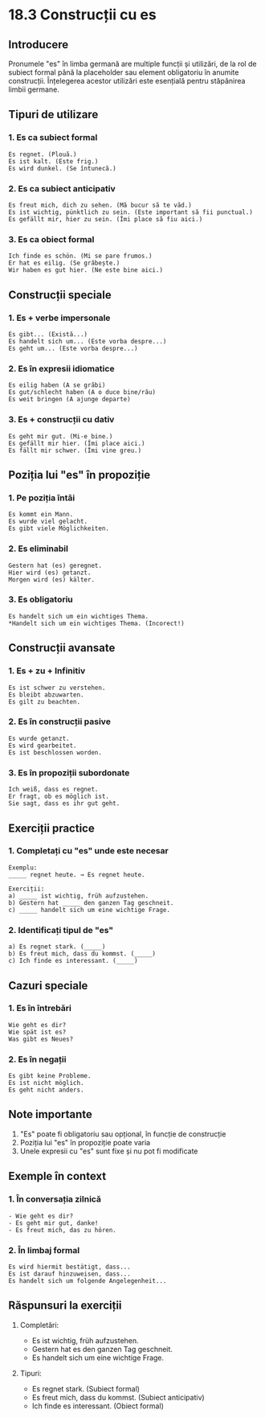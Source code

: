 # 18.3 Construcții cu es

## Introducere
Pronumele "es" în limba germană are multiple funcții și utilizări, de la rol de subiect formal până la placeholder sau element obligatoriu în anumite construcții. Înțelegerea acestor utilizări este esențială pentru stăpânirea limbii germane.

## Tipuri de utilizare

### 1. Es ca subiect formal
```
Es regnet. (Plouă.)
Es ist kalt. (Este frig.)
Es wird dunkel. (Se întunecă.)
```

### 2. Es ca subiect anticipativ
```
Es freut mich, dich zu sehen. (Mă bucur să te văd.)
Es ist wichtig, pünktlich zu sein. (Este important să fii punctual.)
Es gefällt mir, hier zu sein. (Îmi place să fiu aici.)
```

### 3. Es ca obiect formal
```
Ich finde es schön. (Mi se pare frumos.)
Er hat es eilig. (Se grăbește.)
Wir haben es gut hier. (Ne este bine aici.)
```

## Construcții speciale

### 1. Es + verbe impersonale
```
Es gibt... (Există...)
Es handelt sich um... (Este vorba despre...)
Es geht um... (Este vorba despre...)
```

### 2. Es în expresii idiomatice
```
Es eilig haben (A se grăbi)
Es gut/schlecht haben (A o duce bine/rău)
Es weit bringen (A ajunge departe)
```

### 3. Es + construcții cu dativ
```
Es geht mir gut. (Mi-e bine.)
Es gefällt mir hier. (Îmi place aici.)
Es fällt mir schwer. (Îmi vine greu.)
```

## Poziția lui "es" în propoziție

### 1. Pe poziția întâi
```
Es kommt ein Mann.
Es wurde viel gelacht.
Es gibt viele Möglichkeiten.
```

### 2. Es eliminabil
```
Gestern hat (es) geregnet.
Hier wird (es) getanzt.
Morgen wird (es) kälter.
```

### 3. Es obligatoriu
```
Es handelt sich um ein wichtiges Thema.
*Handelt sich um ein wichtiges Thema. (Incorect!)
```

## Construcții avansate

### 1. Es + zu + Infinitiv
```
Es ist schwer zu verstehen.
Es bleibt abzuwarten.
Es gilt zu beachten.
```

### 2. Es în construcții pasive
```
Es wurde getanzt.
Es wird gearbeitet.
Es ist beschlossen worden.
```

### 3. Es în propoziții subordonate
```
Ich weiß, dass es regnet.
Er fragt, ob es möglich ist.
Sie sagt, dass es ihr gut geht.
```

## Exerciții practice

### 1. Completați cu "es" unde este necesar
```
Exemplu: 
_____ regnet heute. → Es regnet heute.

Exerciții:
a) _____ ist wichtig, früh aufzustehen.
b) Gestern hat _____ den ganzen Tag geschneit.
c) _____ handelt sich um eine wichtige Frage.
```

### 2. Identificați tipul de "es"
```
a) Es regnet stark. (_____)
b) Es freut mich, dass du kommst. (_____)
c) Ich finde es interessant. (_____)
```

## Cazuri speciale

### 1. Es în întrebări
```
Wie geht es dir?
Wie spät ist es?
Was gibt es Neues?
```

### 2. Es în negații
```
Es gibt keine Probleme.
Es ist nicht möglich.
Es geht nicht anders.
```

## Note importante
1. "Es" poate fi obligatoriu sau opțional, în funcție de construcție
2. Poziția lui "es" în propoziție poate varia
3. Unele expresii cu "es" sunt fixe și nu pot fi modificate

## Exemple în context

### 1. În conversația zilnică
```
- Wie geht es dir?
- Es geht mir gut, danke!
- Es freut mich, das zu hören.
```

### 2. În limbaj formal
```
Es wird hiermit bestätigt, dass...
Es ist darauf hinzuweisen, dass...
Es handelt sich um folgende Angelegenheit...
```

## Răspunsuri la exerciții
1. Completări:
   - Es ist wichtig, früh aufzustehen.
   - Gestern hat es den ganzen Tag geschneit.
   - Es handelt sich um eine wichtige Frage.

2. Tipuri:
   - Es regnet stark. (Subiect formal)
   - Es freut mich, dass du kommst. (Subiect anticipativ)
   - Ich finde es interessant. (Obiect formal)
